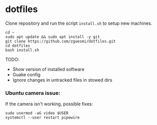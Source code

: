 # dotfiles

Clone repository and run the script `install.sh` to setup new machines.

```
cd ~
sudo apt update && sudo apt install -y git
git clone https://github.com/zguesmi/dotfiles.git
cd dotfiles
bash install.sh
```

TODO:
- Show version of installed software
- Guake config
- Ignore changes in untracked files in stowed dirs


### Ubuntu camera issue:
If the camera isn't working, possible fixes:

```
sudo usermod -aG video $USER
systemctl --user restart pipewire
```